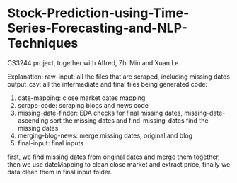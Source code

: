# Stock-Prediction-using-Time-Series-Forecasting-and-NLP-Techniques
CS3244 project, together with Alfred, Zhi Min and Xuan Le.

Explanation:
raw-input: all the files that are scraped, including missing dates
output_csv: all the intermediate and final files being generated
code:
1. date-mapping: close market dates mapping
2. scrape-code: scraping blogs and news code
3. missing-date-finder: EDA checks for final missing dates, missing-date-ascending sort the missing dates and find-missing-dates find the missing dates
4. merging-blog-news: merge missing dates, original and blog
5. final-input: final inputs

first, we find missing dates from original dates and merge them together, then we use dateMapping to clean close market and extract price, finally we data clean them in final input folder.
